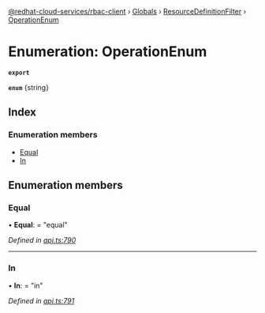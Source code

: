 [@redhat-cloud-services/rbac-client](../README.md) › [Globals](../globals.md) › [ResourceDefinitionFilter](../modules/resourcedefinitionfilter.md) › [OperationEnum](resourcedefinitionfilter.operationenum.md)

# Enumeration: OperationEnum

**`export`** 

**`enum`** {string}

## Index

### Enumeration members

* [Equal](resourcedefinitionfilter.operationenum.md#equal)
* [In](resourcedefinitionfilter.operationenum.md#in)

## Enumeration members

###  Equal

• **Equal**: = "equal"

*Defined in [api.ts:790](https://github.com/RedHatInsights/javascript-clients/blob/master/packages/rbac/api.ts#L790)*

___

###  In

• **In**: = "in"

*Defined in [api.ts:791](https://github.com/RedHatInsights/javascript-clients/blob/master/packages/rbac/api.ts#L791)*
